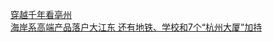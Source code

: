   
[穿越千年看亳州](http://www.dianyue.me/archives/968/4fsay7k5qggaphne/)  
[海岸系高端产品落户大江东 还有地铁、学校和7个“杭州大厦”加持](http://www.dianyue.me/archives/230/i5bed4xmbpxsd1ee/)